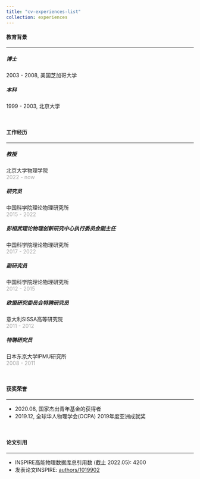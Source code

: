 ```yaml
---
title: "cv-experiences-list"
collection: experiences
---
```



#### <strong>教育背景</strong>

- - -

##### <strong>博士</strong>
2003 - 2008, 美国芝加哥大学 <br />
##### <strong>本科</strong>
1999 - 2003, 北京大学 <br />


&nbsp;
&nbsp;

#### <strong>工作经历</strong>

- - -

##### <strong>教授</strong>
北京大学物理学院 <br />
<font color=DarkGray>2022 - now</font>
&nbsp;

##### <strong>研究员</strong>
中国科学院理论物理研究所 <br />
<font color=DarkGray>2015 - 2022</font>
&nbsp;

##### <strong>彭桓武理论物理创新研究中心执行委员会副主任</strong>
中国科学院理论物理研究所 <br />
<font color=DarkGray>2017 - 2022</font>
&nbsp;

##### <strong>副研究员</strong>
中国科学院理论物理研究所 <br />
<font color=DarkGray>2012 - 2015</font>
&nbsp;

##### <strong>欧盟研究委员会特聘研究员</strong>
意大利SISSA高等研究院 <br />
<font color=DarkGray>2011 - 2012</font>
&nbsp;

##### <strong>特聘研究员</strong>
日本东京大学IPMU研究所 <br />
<font color=DarkGray>2008 - 2011</font>

&nbsp;
&nbsp;

#### <strong>获奖荣誉</strong>

- - -

+ 2020.08, 国家杰出青年基金的获得者 
+ 2019.12, 全球华人物理学会(OCPA) 2019年度亚洲成就奖 


&nbsp;
&nbsp;

#### <strong>论文引用</strong>

- - -

+ INSPIRE高能物理数据库总引用数 (截止 2022.05): 4200 <br />
+ 发表论文INSPIRE: [authors/1019902](https://inspirehep.net/authors/1019902?ui-citation-summary=true)

&nbsp;
&nbsp;
